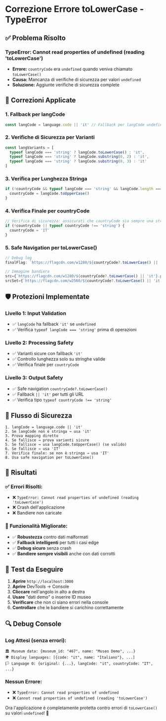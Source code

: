 # Correzione Errore toLowerCase - TypeError

## ✅ **Problema Risolto**

### **TypeError: Cannot read properties of undefined (reading 'toLowerCase')**
- **Errore:** `countryCode` era `undefined` quando veniva chiamato `toLowerCase()`
- **Causa:** Mancanza di verifiche di sicurezza per valori `undefined`
- **Soluzione:** Aggiunte verifiche di sicurezza complete

## 🔧 **Correzioni Applicate**

### 1. **Fallback per langCode**
```typescript
const langCode = language.code || 'it' // Fallback per langCode undefined
```

### 2. **Verifiche di Sicurezza per Varianti**
```typescript
const langVariants = [
  typeof langCode === 'string' ? langCode.toLowerCase() : 'it',
  typeof langCode === 'string' ? langCode.substring(0, 2) : 'it',
  typeof langCode === 'string' ? langCode.substring(0, 3) : 'it'
]
```

### 3. **Verifica per Lunghezza Stringa**
```typescript
if (!countryCode && typeof langCode === 'string' && langCode.length === 2) {
  countryCode = langCode.toUpperCase()
}
```

### 4. **Verifica Finale per countryCode**
```typescript
// Verifica di sicurezza: assicurati che countryCode sia sempre una stringa valida
if (!countryCode || typeof countryCode !== 'string') {
  countryCode = 'IT'
}
```

### 5. **Safe Navigation per toLowerCase()**
```typescript
// Debug log
finalFlag: `https://flagcdn.com/w1280/${countryCode?.toLowerCase() || 'it'}.png`

// Immagine bandiera
src={`https://flagcdn.com/w1280/${countryCode?.toLowerCase() || 'it'}.png`}
srcSet={`https://flagcdn.com/w2560/${countryCode?.toLowerCase() || 'it'}.png 2x, https://flagcdn.com/w3840/${countryCode?.toLowerCase() || 'it'}.png 3x`}
```

## 🛡️ **Protezioni Implementate**

### **Livello 1: Input Validation**
- ✅ `langCode` ha fallback `'it'` se `undefined`
- ✅ Verifica `typeof langCode === 'string'` prima di operazioni

### **Livello 2: Processing Safety**
- ✅ Varianti sicure con fallback `'it'`
- ✅ Controllo lunghezza solo su stringhe valide
- ✅ Verifica finale per `countryCode`

### **Livello 3: Output Safety**
- ✅ Safe navigation `countryCode?.toLowerCase()`
- ✅ Fallback `|| 'it'` per tutti gli URL
- ✅ Verifica tipo `typeof countryCode !== 'string'`

## 🎯 **Flusso di Sicurezza**

```
1. langCode = language.code || 'it'
2. Se langCode non è stringa → usa 'it'
3. Prova mapping diretto
4. Se fallisce → prova varianti sicure
5. Se fallisce → usa langCode.toUpperCase() (se valido)
6. Se fallisce → usa 'IT'
7. Verifica finale: se non è stringa → usa 'IT'
8. Usa safe navigation per toLowerCase()
```

## 🚀 **Risultati**

### ✅ **Errori Risolti:**
- ❌ `TypeError: Cannot read properties of undefined (reading 'toLowerCase')`
- ❌ Crash dell'applicazione
- ❌ Bandiere non caricate

### 🎯 **Funzionalità Migliorate:**
- ✅ **Robustezza** contro dati malformati
- ✅ **Fallback intelligenti** per tutti i casi edge
- ✅ **Debug sicuro** senza crash
- ✅ **Bandiere sempre visibili** anche con dati corrotti

## 📱 **Test da Eseguire**

1. **Aprire** `http://localhost:3000`
2. **Aprire** DevTools → Console
3. **Cliccare** nell'angolo in alto a destra
4. **Usare** "dati demo" o inserire ID museo
5. **Verificare** che non ci siano errori nella console
6. **Controllare** che le bandiere si carichino correttamente

## 🔍 **Debug Console**

### **Log Attesi (senza errori):**
```
🏛️ Museum data: {museum_id: "467", name: "Museo Demo", ...}
🌍 Display languages: [{code: "it", name: "Italiano"}, ...]
🏳️ Language 0: {original: {...}, langCode: "it", countryCode: "IT", ...}
```

### **Nessun Errore:**
- ❌ `TypeError: Cannot read properties of undefined`
- ❌ `Cannot read properties of undefined (reading 'toLowerCase')`

Ora l'applicazione è completamente protetta contro errori di `toLowerCase()` su valori `undefined`! 🎉

